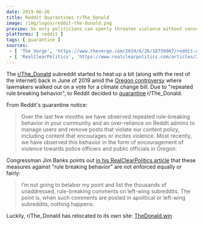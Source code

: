 ```yaml
---
date: 2019-06-26
title: Reddit Quarantines r/The_Donald
image: /img/logos/reddit-the-donald.png
preview: So only politicians can openly threaten violence without consequence? Gotcha
platforms: [ reddit ]
tags: [ quarantine ]
sources:
 - [ 'The Verge', 'https://www.theverge.com/2019/6/26/18759967/reddit-quarantines-the-donald-trump-subreddit-misbehavior-violence-police-oregon' ]
 - [ 'RealClearPolitics', 'https://www.realclearpolitics.com/articles/2019/10/31/reddit_must_end_politically_motivated_publishing_decisions_141623.html' ]
---
```


The [r/The_Donald](https://www.reddit.com/r/The_Donald/) subreddit started to heat up a bit (along with the rest of the internet) back in June of 2019 amid the [Oregon controversy](https://www.thedailybeast.com/oregon-statehouse-shut-down-after-lawmakers-flee-team-up-with-right-wing-militias) where lawmakers walked out on a vote for a climate change bill.
Due to "repeated rule breaking behavior", to Reddit decided to [quarantine](https://www.reddithelp.com/en/categories/rules-reporting/account-and-community-restrictions/quarantined-subreddits) r/The_Donald.

From Reddit's quarantine notice:
> Over the last few months we have observed repeated rule-breaking behavior in your community and an over-reliance on Reddit admins to manage users and remove posts that violate our content policy, including content that encourages or incites violence.
> Most recently, we have observed this behavior in the form of encouragement of violence towards police officers and public officials in Oregon.

Congressman Jim Banks points out [in his RealClearPolitics article](https://www.realclearpolitics.com/articles/2019/10/31/reddit_must_end_politically_motivated_publishing_decisions_141623.html) that these measures against "rule breaking behavior" are not enforced equally or fairly:
> I’m not going to belabor my point and list the thousands of unaddressed, rule-breaking comments on left-wing subreddits.
> The point is, when such comments are posted in apolitical or left-wing subreddits, nothing happens.

Luckily, r/The_Donald has relocated to its own site: [TheDonald.win](https://thedonald.win)
